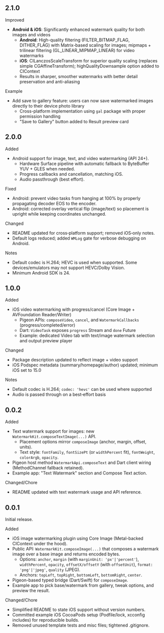 ## 2.1.0

Improved
- **Android & iOS**: Significantly enhanced watermark quality for both images and videos
  - **Android**: High-quality filtering (FILTER_BITMAP_FLAG, DITHER_FLAG) with Matrix-based scaling for images; mipmaps + trilinear filtering (GL_LINEAR_MIPMAP_LINEAR) for video watermarks
  - **iOS**: CILanczosScaleTransform for superior quality scaling (replaces simple CGAffineTransform); highQualityDownsample option added to CIContext
  - Results in sharper, smoother watermarks with better detail preservation and anti-aliasing

Example
- Add save to gallery feature: users can now save watermarked images directly to their device photo library
  - Cross-platform implementation using `gal` package with proper permission handling
  - "Save to Gallery" button added to Result preview card

## 2.0.0

Added
- Android support for image, text, and video watermarking (API 24+).
  - Hardware Surface pipeline with automatic fallback to ByteBuffer YUV + GLES when needed.
  - Progress callbacks and cancellation, matching iOS.
  - Audio passthrough (best effort).

Fixed
- Android: prevent video tasks from hanging at 100% by properly propagating decoder EOS to the encoder.
- Android: corrected overlay vertical flip (image/text) so placement is upright while keeping coordinates unchanged.

Changed
- README updated for cross‑platform support; removed iOS‑only notes.
- Default logs reduced; added `WMLog` gate for verbose debugging on Android.

Notes
- Default codec is H.264; HEVC is used when supported. Some devices/emulators may not support HEVC/Dolby Vision.
- Minimum Android SDK is 24.

## 1.0.0

Added
- iOS video watermarking with progress/cancel (Core Image + AVFoundation Reader/Writer)
  - Pigeon APIs: `composeVideo`, `cancel`, and `WatermarkCallbacks` (progress/completed/error)
  - Dart: `VideoTask` exposes `progress` Stream and `done` Future
  - Example: dedicated Video tab with text/image watermark selection and output preview player

Changed
- Package description updated to reflect image + video support
- iOS Podspec metadata (summary/homepage/author) updated; minimum iOS set to 15.0

Notes
- Default codec is H.264; `codec: 'hevc'` can be used where supported
- Audio is passed through on a best‑effort basis

## 0.0.2

Added
- Text watermark support for images: new `WatermarkKit.composeTextImage(...)` API.
  - Placement options mirror `composeImage` (anchor, margin, offset, units).
  - Text style: `fontFamily`, `fontSizePt` (or `widthPercent` fit), `fontWeight`, `colorArgb`, `opacity`.
- Pigeon host method `WatermarkApi.composeText` and Dart client wiring (MethodChannel fallback retained).
- Example app: "Text Watermark" section and Compose Text action.

Changed/Chore
- README updated with text watermark usage and API reference.

## 0.0.1

Initial release.

Added
- iOS image watermarking plugin using Core Image (Metal-backed CIContext under the hood).
- Public API: `WatermarkKit.composeImage(...)` that composes a watermark image over a base image and returns encoded bytes.
  - Options: `anchor`, `margin` (with `marginUnit: 'px'|'percent'`), `widthPercent`, `opacity`, `offsetX/offsetY` (with `offsetUnit`), `format: 'png'|'jpeg'`, `quality` (JPEG).
  - Anchors: `topLeft`, `topRight`, `bottomLeft`, `bottomRight`, `center`.
- Pigeon-based typed bridge (Dart/Swift) for `composeImage`.
- Example app to pick base/watermark from gallery, tweak options, and preview the result.

Changed/Chore
- Simplified README to state iOS support without version numbers.
- Committed example iOS CocoaPods setup (Podfile/lock, xcconfig includes) for reproducible builds.
- Removed unused template tests and misc files; tightened .gitignore.
